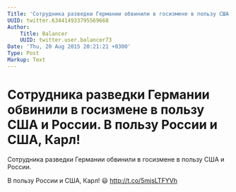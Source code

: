 ```yaml
---
Title: 'Сотрудника разведки Германии обвинили в госизмене в пользу США и России.  В пользу России и США, Карл!'
UUID: twitter.634414933795569668
Author:
    Title: Balancer
    UUID: twitter.user.balancer73
Date: 'Thu, 20 Aug 2015 20:21:21 +0300'
Type: Post
Markup: Text
---
```


# Сотрудника разведки Германии обвинили в госизмене в пользу США и России.  В пользу России и США, Карл!

Сотрудника разведки Германии обвинили в госизмене в пользу
США и России.

В пользу России и США, Карл!
 😃 http://t.co/5mjsLTFYVh
